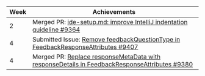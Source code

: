 Week | Achievements
---- | ------------
2 | Merged PR: [ide-setup.md: improve IntelliJ indentation guideline #9364](https://github.com/TEAMMATES/teammates/pull/9364)
4 | Submitted Issue: [Remove feedbackQuestionType in FeedbackResponseAttributes #9407](https://github.com/TEAMMATES/teammates/issues/9407)
4 | Merged PR: [Replace responseMetaData with responseDetails in FeedbackResponseAttributes #9380](https://github.com/TEAMMATES/teammates/pull/9380)
